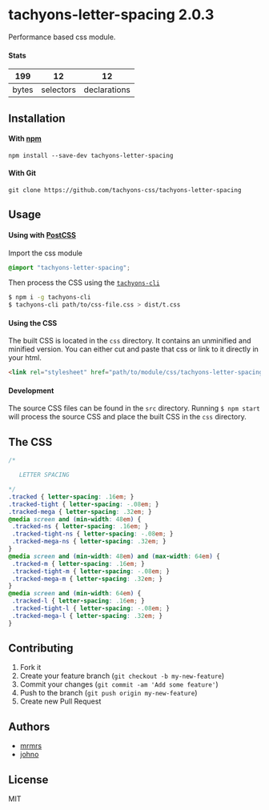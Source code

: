 # tachyons-letter-spacing 2.0.3

Performance based css module.

#### Stats

199 | 12 | 12
---|---|---
bytes | selectors | declarations

## Installation

#### With [npm](https://npmjs.com)

```
npm install --save-dev tachyons-letter-spacing
```

#### With Git

```
git clone https://github.com/tachyons-css/tachyons-letter-spacing
```

## Usage

#### Using with [PostCSS](https://github.com/postcss/postcss)

Import the css module

```css
@import "tachyons-letter-spacing";
```

Then process the CSS using the [`tachyons-cli`](https://github.com/tachyons-css/tachyons-cli)

```sh
$ npm i -g tachyons-cli
$ tachyons-cli path/to/css-file.css > dist/t.css
```

#### Using the CSS

The built CSS is located in the `css` directory. It contains an unminified and minified version.
You can either cut and paste that css or link to it directly in your html.

```html
<link rel="stylesheet" href="path/to/module/css/tachyons-letter-spacing">
```

#### Development

The source CSS files can be found in the `src` directory.
Running `$ npm start` will process the source CSS and place the built CSS in the `css` directory.

## The CSS

```css
/*

   LETTER SPACING

*/
.tracked { letter-spacing: .16em; }
.tracked-tight { letter-spacing: -.08em; }
.tracked-mega { letter-spacing: .32em; }
@media screen and (min-width: 48em) {
 .tracked-ns { letter-spacing: .16em; }
 .tracked-tight-ns { letter-spacing: -.08em; }
 .tracked-mega-ns { letter-spacing: .32em; }
}
@media screen and (min-width: 48em) and (max-width: 64em) {
 .tracked-m { letter-spacing: .16em; }
 .tracked-tight-m { letter-spacing: -.08em; }
 .tracked-mega-m { letter-spacing: .32em; }
}
@media screen and (min-width: 64em) {
 .tracked-l { letter-spacing: .16em; }
 .tracked-tight-l { letter-spacing: -.08em; }
 .tracked-mega-l { letter-spacing: .32em; }
}
```

## Contributing

1. Fork it
2. Create your feature branch (`git checkout -b my-new-feature`)
3. Commit your changes (`git commit -am 'Add some feature'`)
4. Push to the branch (`git push origin my-new-feature`)
5. Create new Pull Request

## Authors

* [mrmrs](http://mrmrs.io)
* [johno](http://johnotander.com)

## License

MIT


